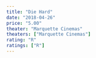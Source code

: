```yaml
---
title: "Die Hard"
date: "2018-04-26"
price: "5.00"
theater: "Marquette Cinemas"
theaters: ["Marquette Cinemas"]
rating: "R"
ratings: ["R"]
---
```

